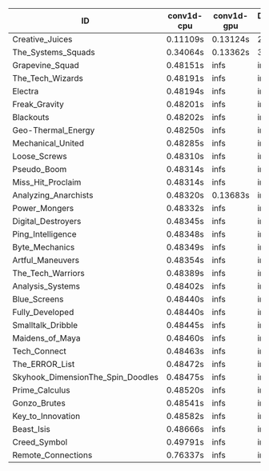 |ID|conv1d-cpu|conv1d-gpu|DWSPConv2D-gpu|gemm-gpu|avg|
|-|-|-|-|-|-|
|Creative_Juices|0.11109s|0.13124s|2.98698s|1.84780s|1.26928s|
|The_Systems_Squads|0.34064s|0.13362s|3.18744s|4.51448s|2.04405s|
|Grapevine_Squad|0.48151s|infs|infs|4.58132s|infs|
|The_Tech_Wizards|0.48191s|infs|infs|4.58212s|infs|
|Electra|0.48194s|infs|infs|4.58938s|infs|
|Freak_Gravity|0.48201s|infs|infs|4.56622s|infs|
|Blackouts|0.48202s|infs|infs|4.55703s|infs|
|Geo-Thermal_Energy|0.48250s|infs|infs|4.57733s|infs|
|Mechanical_United|0.48285s|infs|infs|4.58452s|infs|
|Loose_Screws|0.48310s|infs|infs|4.57430s|infs|
|Pseudo_Boom|0.48314s|infs|infs|4.57497s|infs|
|Miss_Hit_Proclaim|0.48314s|infs|infs|4.56550s|infs|
|Analyzing_Anarchists|0.48320s|0.13683s|infs|4.58094s|infs|
|Power_Mongers|0.48332s|infs|infs|4.60732s|infs|
|Digital_Destroyers|0.48345s|infs|infs|4.55204s|infs|
|Ping_Intelligence|0.48348s|infs|infs|4.58770s|infs|
|Byte_Mechanics|0.48349s|infs|infs|4.58055s|infs|
|Artful_Maneuvers|0.48354s|infs|infs|4.57568s|infs|
|The_Tech_Warriors|0.48389s|infs|infs|4.58926s|infs|
|Analysis_Systems|0.48402s|infs|infs|4.57112s|infs|
|Blue_Screens|0.48440s|infs|infs|4.59727s|infs|
|Fully_Developed|0.48440s|infs|infs|4.58638s|infs|
|Smalltalk_Dribble|0.48445s|infs|infs|4.55023s|infs|
|Maidens_of_Maya|0.48460s|infs|infs|4.59138s|infs|
|Tech_Connect|0.48463s|infs|infs|4.59380s|infs|
|The_ERROR_List|0.48472s|infs|infs|4.58327s|infs|
|Skyhook_DimensionThe_Spin_Doodles|0.48475s|infs|infs|4.58068s|infs|
|Prime_Calculus|0.48520s|infs|infs|4.58039s|infs|
|Gonzo_Brutes|0.48541s|infs|infs|4.57865s|infs|
|Key_to_Innovation|0.48582s|infs|infs|4.56548s|infs|
|Beast_Isis|0.48666s|infs|infs|4.59027s|infs|
|Creed_Symbol|0.49791s|infs|infs|4.54280s|infs|
|Remote_Connections|0.76337s|infs|infs|4.57455s|infs|
